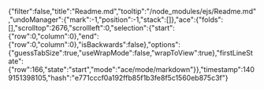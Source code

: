 {"filter":false,"title":"Readme.md","tooltip":"/node_modules/ejs/Readme.md","undoManager":{"mark":-1,"position":-1,"stack":[]},"ace":{"folds":[],"scrolltop":2676,"scrollleft":0,"selection":{"start":{"row":0,"column":0},"end":{"row":0,"column":0},"isBackwards":false},"options":{"guessTabSize":true,"useWrapMode":false,"wrapToView":true},"firstLineState":{"row":166,"state":"start","mode":"ace/mode/markdown"}},"timestamp":1409151398105,"hash":"e771cccf0a192ffb85f1b3fe8f5c1560eb875c3f"}